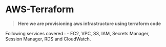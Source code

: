 # AWS-Terraform

>**Here we are provisioning aws infrastructure using terraform code**



Following services covered : -
EC2, VPC, S3, IAM, Secrets Manager, Session Manager, RDS and CloudWatch.
